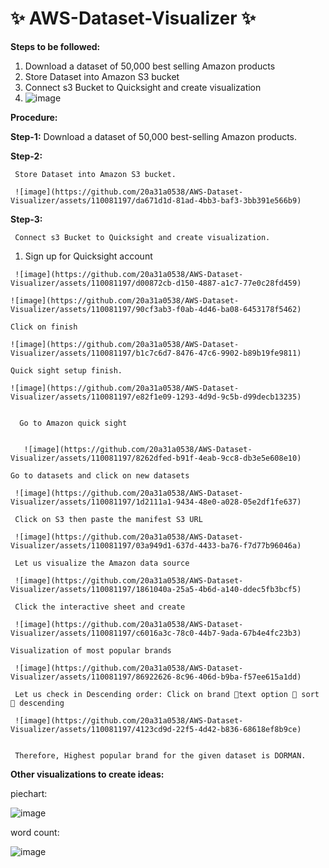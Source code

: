 # ✨ AWS-Dataset-Visualizer ✨
**Steps to be followed:**
1. Download a dataset of 50,000 best selling Amazon products
2. Store Dataset into Amazon S3 bucket
3. Connect s3 Bucket to Quicksight and create visualization
4. 
   ![image](https://github.com/20a31a0538/AWS-Dataset-Visualizer/assets/110081197/d7647415-5829-4e21-b5c5-037f1dc79f74)

**Procedure:**

**Step-1:**
     Download a dataset of 50,000 best-selling Amazon products.
       
**Step-2:**

     Store Dataset into Amazon S3 bucket.
     
     ![image](https://github.com/20a31a0538/AWS-Dataset-Visualizer/assets/110081197/da671d1d-81ad-4bb3-baf3-3bb391e566b9)

**Step-3:**

     Connect s3 Bucket to Quicksight and create visualization.

   1. Sign up for Quicksight account

     ![image](https://github.com/20a31a0538/AWS-Dataset-Visualizer/assets/110081197/d00872cb-d150-4887-a1c7-77e0c28fd459)
   
    ![image](https://github.com/20a31a0538/AWS-Dataset-Visualizer/assets/110081197/90cf3ab3-f0ab-4d46-ba08-6453178f5462)
      
    Click on finish
      
    ![image](https://github.com/20a31a0538/AWS-Dataset-Visualizer/assets/110081197/b1c7c6d7-8476-47c6-9902-b89b19fe9811)
   
    Quick sight setup finish.

    ![image](https://github.com/20a31a0538/AWS-Dataset-Visualizer/assets/110081197/e82f1e09-1293-4d9d-9c5b-d99decb13235)
   

      Go to Amazon quick sight

    
       ![image](https://github.com/20a31a0538/AWS-Dataset-Visualizer/assets/110081197/8262dfed-b91f-4eab-9cc8-db3e5e608e10)
    
    Go to datasets and click on new datasets

     ![image](https://github.com/20a31a0538/AWS-Dataset-Visualizer/assets/110081197/1d2111a1-9434-48e0-a028-05e2df1fe637)
     
     Click on S3 then paste the manifest S3 URL
     
     ![image](https://github.com/20a31a0538/AWS-Dataset-Visualizer/assets/110081197/03a949d1-637d-4433-ba76-f7d77b96046a)
     
     Let us visualize the Amazon data source
     
     ![image](https://github.com/20a31a0538/AWS-Dataset-Visualizer/assets/110081197/1861040a-25a5-4b6d-a140-ddec5fb3bcf5)
     
     Click the interactive sheet and create
     
     ![image](https://github.com/20a31a0538/AWS-Dataset-Visualizer/assets/110081197/c6016a3c-78c0-44b7-9ada-67b4e4fc23b3)
     
    Visualization of most popular brands
    
     ![image](https://github.com/20a31a0538/AWS-Dataset-Visualizer/assets/110081197/86922626-8c96-406d-b9ba-f57ee615a1dd)
     
     Let us check in Descending order: Click on brand text option  sort  descending
     
     ![image](https://github.com/20a31a0538/AWS-Dataset-Visualizer/assets/110081197/4123cd9d-22f5-4d42-b836-68618ef8b9ce)
     
     
     Therefore, Highest popular brand for the given dataset is DORMAN.

**Other visualizations to create ideas:**

piechart:

![image](https://github.com/20a31a0538/AWS-Dataset-Visualizer/assets/110081197/6c8dbe4c-9614-427b-b734-48ada42fd471)

word count:

![image](https://github.com/20a31a0538/AWS-Dataset-Visualizer/assets/110081197/7195b163-f89d-4863-bf1f-5e19c297667f)
















   




     
   

     
    

     
